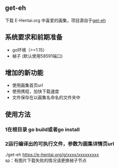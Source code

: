 ## get-eh
下载 E-Hentai.org 中喜爱的画集，项目源自于[get-eh](https://github.com/shinraminagi/get-eh.git)
## 系统要求和前期准备
- go环境（>=1.15）
- 梯子 (默认使用58591端口)
## 增加的新功能
- 使用画集首页url
- 使用携程，加快下载速度
- 文件保存在以画集名命名的文件夹中
## 使用方法
### 1在根目录 go build或者go install
### 2运行编译出的可执行文件，参数为画集详情页url
./get-eh https://e-hentai.org/g/xxxx/xxxxxxxxx  
sp：有图片下载失败的情况请更换梯子节点
